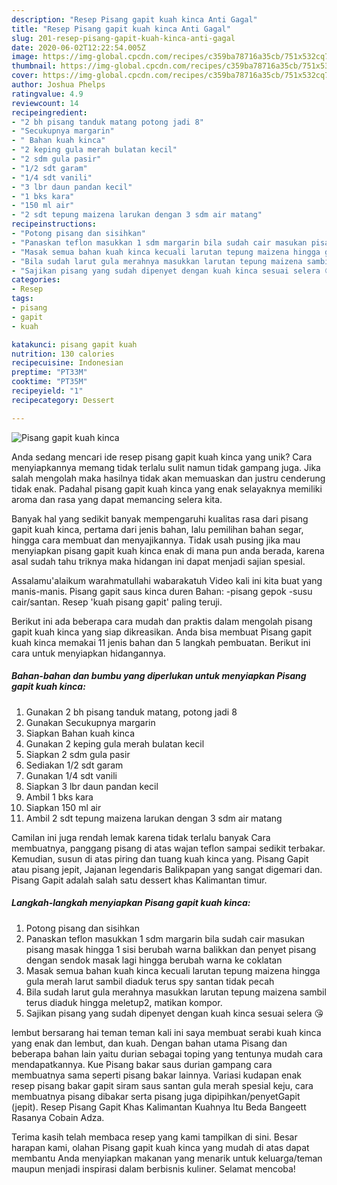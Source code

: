 ```yaml
---
description: "Resep Pisang gapit kuah kinca Anti Gagal"
title: "Resep Pisang gapit kuah kinca Anti Gagal"
slug: 201-resep-pisang-gapit-kuah-kinca-anti-gagal
date: 2020-06-02T12:22:54.005Z
image: https://img-global.cpcdn.com/recipes/c359ba78716a35cb/751x532cq70/pisang-gapit-kuah-kinca-foto-resep-utama.jpg
thumbnail: https://img-global.cpcdn.com/recipes/c359ba78716a35cb/751x532cq70/pisang-gapit-kuah-kinca-foto-resep-utama.jpg
cover: https://img-global.cpcdn.com/recipes/c359ba78716a35cb/751x532cq70/pisang-gapit-kuah-kinca-foto-resep-utama.jpg
author: Joshua Phelps
ratingvalue: 4.9
reviewcount: 14
recipeingredient:
- "2 bh pisang tanduk matang potong jadi 8"
- "Secukupnya margarin"
- " Bahan kuah kinca"
- "2 keping gula merah bulatan kecil"
- "2 sdm gula pasir"
- "1/2 sdt garam"
- "1/4 sdt vanili"
- "3 lbr daun pandan kecil"
- "1 bks kara"
- "150 ml air"
- "2 sdt tepung maizena larukan dengan 3 sdm air matang"
recipeinstructions:
- "Potong pisang dan sisihkan"
- "Panaskan teflon masukkan 1 sdm margarin bila sudah cair masukan pisang masak hingga 1 sisi berubah warna balikkan dan penyet pisang dengan sendok masak lagi hingga berubah warna ke coklatan"
- "Masak semua bahan kuah kinca kecuali larutan tepung maizena hingga gula merah larut sambil diaduk terus spy santan tidak pecah"
- "Bila sudah larut gula merahnya masukkan larutan tepung maizena sambil terus diaduk hingga meletup2, matikan kompor."
- "Sajikan pisang yang sudah dipenyet dengan kuah kinca sesuai selera 😘"
categories:
- Resep
tags:
- pisang
- gapit
- kuah

katakunci: pisang gapit kuah 
nutrition: 130 calories
recipecuisine: Indonesian
preptime: "PT33M"
cooktime: "PT35M"
recipeyield: "1"
recipecategory: Dessert

---
```



![Pisang gapit kuah kinca](https://img-global.cpcdn.com/recipes/c359ba78716a35cb/751x532cq70/pisang-gapit-kuah-kinca-foto-resep-utama.jpg)

Anda sedang mencari ide resep pisang gapit kuah kinca yang unik? Cara menyiapkannya memang tidak terlalu sulit namun tidak gampang juga. Jika salah mengolah maka hasilnya tidak akan memuaskan dan justru cenderung tidak enak. Padahal pisang gapit kuah kinca yang enak selayaknya memiliki aroma dan rasa yang dapat memancing selera kita.

Banyak hal yang sedikit banyak mempengaruhi kualitas rasa dari pisang gapit kuah kinca, pertama dari jenis bahan, lalu pemilihan bahan segar, hingga cara membuat dan menyajikannya. Tidak usah pusing jika mau menyiapkan pisang gapit kuah kinca enak di mana pun anda berada, karena asal sudah tahu triknya maka hidangan ini dapat menjadi sajian spesial.

Assalamu&#39;alaikum warahmatullahi wabarakatuh Video kali ini kita buat yang manis-manis. Pisang gapit saus kinca duren Bahan: -pisang gepok -susu cair/santan. Resep &#39;kuah pisang gapit&#39; paling teruji.


Berikut ini ada beberapa cara mudah dan praktis dalam mengolah pisang gapit kuah kinca yang siap dikreasikan. Anda bisa membuat Pisang gapit kuah kinca memakai 11 jenis bahan dan 5 langkah pembuatan. Berikut ini cara untuk menyiapkan hidangannya.

<!--inarticleads1-->

##### Bahan-bahan dan bumbu yang diperlukan untuk menyiapkan Pisang gapit kuah kinca:

1. Gunakan 2 bh pisang tanduk matang, potong jadi 8
1. Gunakan Secukupnya margarin
1. Siapkan  Bahan kuah kinca
1. Gunakan 2 keping gula merah bulatan kecil
1. Siapkan 2 sdm gula pasir
1. Sediakan 1/2 sdt garam
1. Gunakan 1/4 sdt vanili
1. Siapkan 3 lbr daun pandan kecil
1. Ambil 1 bks kara
1. Siapkan 150 ml air
1. Ambil 2 sdt tepung maizena larukan dengan 3 sdm air matang


Camilan ini juga rendah lemak karena tidak terlalu banyak Cara membuatnya, panggang pisang di atas wajan teflon sampai sedikit terbakar. Kemudian, susun di atas piring dan tuang kuah kinca yang. Pisang Gapit atau pisang jepit, Jajanan legendaris Balikpapan yang sangat digemari dan. Pisang Gapit adalah salah satu dessert khas Kalimantan timur. 

<!--inarticleads2-->

##### Langkah-langkah menyiapkan Pisang gapit kuah kinca:

1. Potong pisang dan sisihkan
1. Panaskan teflon masukkan 1 sdm margarin bila sudah cair masukan pisang masak hingga 1 sisi berubah warna balikkan dan penyet pisang dengan sendok masak lagi hingga berubah warna ke coklatan
1. Masak semua bahan kuah kinca kecuali larutan tepung maizena hingga gula merah larut sambil diaduk terus spy santan tidak pecah
1. Bila sudah larut gula merahnya masukkan larutan tepung maizena sambil terus diaduk hingga meletup2, matikan kompor.
1. Sajikan pisang yang sudah dipenyet dengan kuah kinca sesuai selera 😘


lembut bersarang hai teman teman kali ini saya membuat serabi kuah kinca yang enak dan lembut, dan kuah. Dengan bahan utama Pisang dan beberapa bahan lain yaitu durian sebagai toping yang tentunya mudah cara mendapatkannya. Kue Pisang bakar saus durian gampang cara membuatnya sama seperti pisang bakar lainnya. Variasi kudapan enak resep pisang bakar gapit siram saus santan gula merah spesial keju, cara membuatnya pisang dibakar serta pisang juga dipipihkan/penyetGapit (jepit). Resep Pisang Gapit Khas Kalimantan Kuahnya Itu Beda Bangeett Rasanya Cobain Adza. 

Terima kasih telah membaca resep yang kami tampilkan di sini. Besar harapan kami, olahan Pisang gapit kuah kinca yang mudah di atas dapat membantu Anda menyiapkan makanan yang menarik untuk keluarga/teman maupun menjadi inspirasi dalam berbisnis kuliner. Selamat mencoba!
